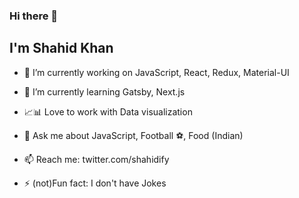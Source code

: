 <!--
**shahidify/shahidify** is a ✨ _special_ ✨ repository because its `README.md` (this file) appears on your GitHub profile.
-->

### Hi there 👋

## I'm Shahid Khan

- 🔭 I’m currently working on JavaScript, React, Redux, Material-UI
- 🌱 I’m currently learning Gatsby, Next.js
- 📈📊 Love to work with Data visualization

- 💬 Ask me about JavaScript, Football ⚽️, Food (Indian)
- 📫 Reach me: twitter.com/shahidify 
- ⚡ (not)Fun fact: I don't have Jokes 
